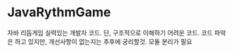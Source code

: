 # JavaRythmGame
자바 리듬게임
실력있는 개발자 코드.
단, 구조적으로 이해하기 어려운 코드.
코드 파악은 하고 있지만, 개선사항이 없는지는 추후에 궁리할것.
모듈 분리가 필요

